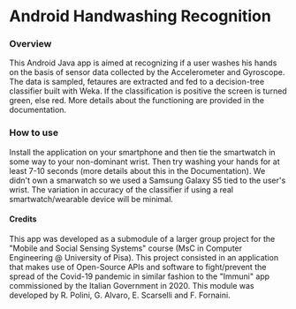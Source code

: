 # Android Handwashing Recognition

### Overview ###
This Android Java app is aimed at recognizing if a user washes his hands on the basis of sensor data collected by the Accelerometer and Gyroscope. The data is sampled, fetaures are extracted and fed to a decision-tree classifier built with Weka. If the classification is positive the screen is turned green, else red. 
More details about the functioning are provided in the documentation.

### How to use ###
Install the application on your smartphone and then tie the smartwatch in some way to your non-dominant wrist. Then try washing your hands for at least 7-10 seconds (more details about this in the Documentation).
We didn't own a smarwatch so we used a Samsung Galaxy S5 tied to the user's wrist. The variation in accuracy of the classifier if using a real smartwatch/wearable device will be minimal.

#### Credits ####
This app was developed as a submodule of a larger group project for the "Mobile and Social Sensing Systems" course (MsC in Computer Engineering @ University of Pisa). This project consisted in an application that makes use of Open-Source APIs and software to fight/prevent the spread of the Covid-19 pandemic in similar fashion to the "Immuni" app commissioned by the Italian Government in 2020.
This module was developed by R. Polini, G. Alvaro, E. Scarselli and F. Fornaini.
